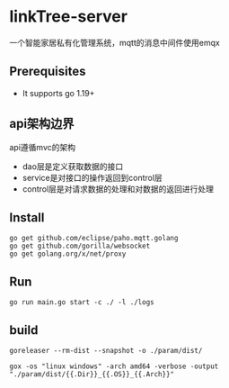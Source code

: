 # linkTree-server
一个智能家居私有化管理系统，mqtt的消息中间件使用emqx

## Prerequisites
* It supports go 1.19+

## api架构边界
api遵循mvc的架构
- dao层是定义获取数据的接口
- service是对接口的操作返回到control层
- control层是对请求数据的处理和对数据的返回进行处理

## Install
```shell script
go get github.com/eclipse/paho.mqtt.golang
go get github.com/gorilla/websocket
go get golang.org/x/net/proxy
```

## Run
```shell script
go run main.go start -c ./ -l ./logs
```

## build
```shell script
goreleaser --rm-dist --snapshot -o ./param/dist/
```
```shell script
gox -os "linux windows" -arch amd64 -verbose -output "./param/dist/{{.Dir}}_{{.OS}}_{{.Arch}}"
```

